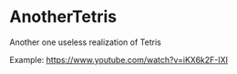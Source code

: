 # AnotherTetris
Another one useless realization of Tetris

Example:
https://www.youtube.com/watch?v=iKX6k2F-IXI
